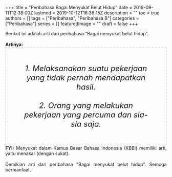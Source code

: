 +++
title = "Peribahasa Bagai Menyukat Belut Hidup"
date = 2019-09-11T12:38:00Z
lastmod = 2019-10-12T16:36:15Z
description = ""
toc = true
authors = []
tags = ["Peribahasa", "Peribahasa B"]
categories = ["Peribahasa"]
series = []
featuredImage = ""
draft = false
+++

<div dir="ltr" style="text-align: left;" trbidi="on"><div style="text-align: justify;">Berikut ini adalah arti dari peribahasa “Bagai menyukat belut hidup”.</div><br /><div style="text-align: justify;"><b>Artinya:</b></div><div style="border: 2px dashed #ddd; font-size: 24px; height: auto; margin: 0 auto; padding: 50px; text-align: center; width: auto;"><i>1. Melaksanakan suatu pekerjaan yang tidak pernah mendapatkan hasil.<br /><br />2. Orang yang melakukan pekerjaan yang percuma dan sia-sia saja.</i></div><div style="text-align: justify;"><b>FYI:</b> Menyukat dalam Kamus Besar Bahasa Indonesia (KBBI) memiliki arti, yaitu menakar (dengan sukat).<br /><br /></div><div style="text-align: justify;">Demikian arti dari peribahasa "Bagai menyukat belut hidup". Semoga bermanfaat.</div></div>
